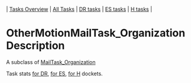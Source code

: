 | [Tasks Overview](tasks-overview.md) | [All Tasks](../alltasks.md) | [DR tasks](../docs-DR/tasklist.md) | [ES tasks](../docs-ES/tasklist.md) | [H tasks](../docs-H/tasklist.md) |

# OtherMotionMailTask_Organization Description

A subclass of [MailTask_Organization](MailTask_Organization.md)

Task stats [for DR](../docs-DR/OtherMotionMailTask_Organization.md), [for ES](../docs-ES/OtherMotionMailTask_Organization.md), [for H](../docs-H/OtherMotionMailTask_Organization.md) dockets.

